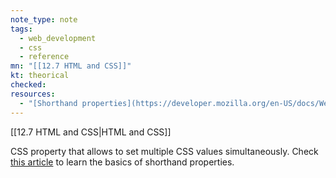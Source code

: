 ```yaml
---
note_type: note
tags:
  - web_development
  - css
  - reference
mn: "[[12.7 HTML and CSS]]"
kt: theorical
checked: 
resources:
  - "[Shorthand properties](https://developer.mozilla.org/en-US/docs/Web/CSS/Shorthand_properties)"
---
```

[[12.7 HTML and CSS|HTML and CSS]]

CSS property that allows to set multiple CSS values simultaneously. Check [this article](https://developer.mozilla.org/en-US/docs/Web/CSS/Shorthand_properties) to learn the basics of shorthand properties. 
